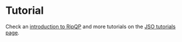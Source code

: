 # Tutorial

Check an [introduction to RipQP](https://jso-docs.github.io/introduction-to-ripqp/) and more tutorials on the [JSO tutorials page](https://juliasmoothoptimizers.github.io/tutorials/).
